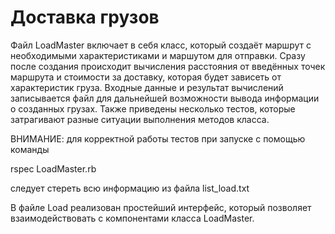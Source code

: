 # Доставка грузов
  Файл LoadMaster включает в себя класс, который создаёт маршрут с необходимыми характеристиками и маршутом для отправки. Сразу после создания происходит вычисления расстояния от введённых точек маршрута и стоимости за доставку, которая будет зависеть от характеристик груза. Входные данные и результат вычислений записывается файл для дальнейшей возможности вывода информации о созданных грузах. Также приведены несколько тестов, которые затрагивают разные ситуации выполнения методов класса.

ВНИМАНИЕ: для корректной работы тестов при запуске с помощью команды

rspec LoadMaster.rb

следует стереть всю информацию из файла list_load.txt
  
  В файле Load реализован простейший интерфейс, который позволяет взаимодействовать с компонентами класса LoadMaster.
